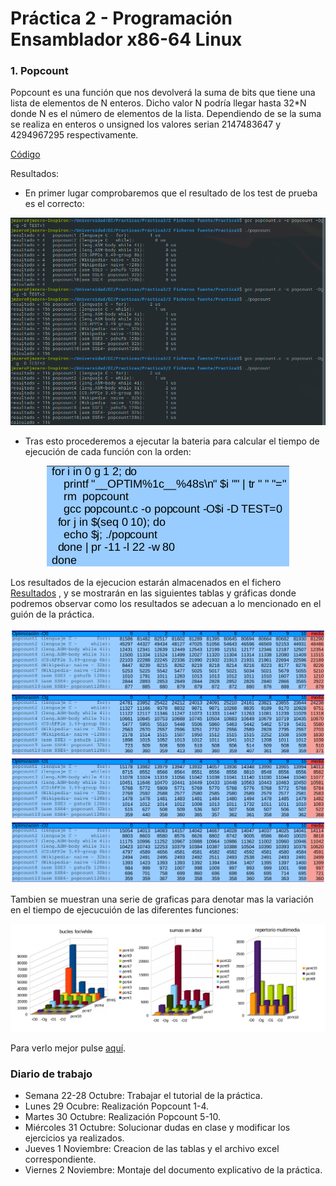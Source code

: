 # Práctica 2 - Programación Ensamblador x86-64 Linux


### 1. Popcount
Popcount es una función que nos devolverá la suma de bits que tiene una lista de elementos de N enteros. Dicho valor N podría llegar hasta 32*N donde N es el número de elementos de la lista. Dependiendo de se la suma se realiza en enteros o unsigned los valores serian 2147483647 y 4294967295 respectivamente.

[Código](https://github.com/JmZero/Estructura_de_Computadores_18-19/blob/master/Practica3/Codigo/popcount.c)

Resultados:
- En primer lugar comprobaremos que el resultado de los test de prueba es el correcto:

<p align="center"> <img src="https://github.com/JmZero/Estructura_de_Computadores_18-19/blob/master/Practica3/img/test.png" title="test.png"> </p>

- Tras esto procederemos a ejecutar la bateria para calcular el tiempo de ejecución de cada función con la orden:

<p align="center"> <img src="https://github.com/JmZero/Estructura_de_Computadores_18-19/blob/master/Practica3/img/comando.png" title="comando.png"> </p>

Los resultados de la ejecucion estarán almacenados en el fichero [Resultados](https://github.com/JmZero/Estructura_de_Computadores_18-19/blob/master/Practica3/Codigo/resultados.txt) , y se mostrarán en las siguientes tablas y gráficas donde podremos observar como los resultados se adecuan a lo mencionado en el guión de la práctica.

<p align="center"> <img src="https://github.com/JmZero/Estructura_de_Computadores_18-19/blob/master/Practica3/img/tablas.png" title="tablas.png"> </p>

Tambien se muestran una serie de graficas para denotar mas la variación en el tiempo de ejecucuión de las diferentes funciones:

<p align="center"> <img src="https://github.com/JmZero/Estructura_de_Computadores_18-19/blob/master/Practica3/img/graficas.png" title="graficas.png"> </p>

Para verlo mejor pulse [aquí](https://github.com/JmZero/Estructura_de_Computadores_18-19/blob/master/Practica3/Codigo/popcount.pdf).


### Diario de trabajo
- Semana 22-28 Octubre: Trabajar el tutorial de la práctica.
- Lunes 29 Ocubre: Realización Popcount 1-4.
- Martes 30 Octubre: Realización Popcount 5-10.
- Miércoles 31 Octubre: Solucionar dudas en clase y modificar los ejercicios ya realizados.
- Jueves 1 Noviembre: Creacion de las tablas y el archivo excel correspondiente.
- Viernes 2 Noviembre: Montaje del documento explicativo de la práctica.
